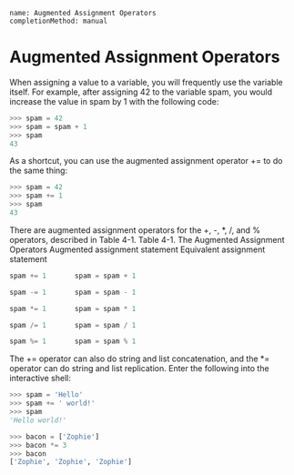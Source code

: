 ```ngMeta
name: Augmented Assignment Operators
completionMethod: manual
```
# Augmented Assignment Operators
When assigning a value to a variable, you will frequently use the variable itself. For example, after assigning 42 to the variable spam, you would increase the value in spam by 1 with the following code:

```python
>>> spam = 42
>>> spam = spam + 1
>>> spam
43
```
As a shortcut, you can use the augmented assignment operator += to do the same thing:

```python
>>> spam = 42
>>> spam += 1
>>> spam
43
```
There are augmented assignment operators for the +, -, *, /, and % operators, described in Table 4-1.
Table 4-1. The Augmented Assignment Operators
Augmented assignment statement
Equivalent assignment statement
```python
spam += 1		spam = spam + 1

spam -= 1		spam = spam - 1

spam *= 1		spam = spam * 1

spam /= 1		spam = spam / 1

spam %= 1		spam = spam % 1
```
The += operator can also do string and list concatenation, and the *= operator can do string and list replication. Enter the following into the interactive shell:
```python
>>> spam = 'Hello'
>>> spam += ' world!'
>>> spam
'Hello world!'

>>> bacon = ['Zophie']
>>> bacon *= 3
>>> bacon
['Zophie', 'Zophie', 'Zophie']
```